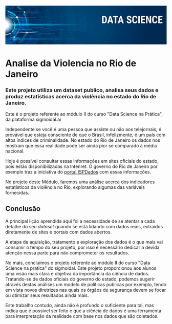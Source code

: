 <p align="center">
  <img src="https://raw.githubusercontent.com/ka1chou/sigmoidal_data_science/master/Screen%20Shot%202020-06-23%20at%2011.23.58.png" >
</p>

# Analise da Violencia no Rio de Janeiro

### **Este projeto utiliza um dataset publico, analisa seus dados e produz estatísticas acerca da violência no estado do Rio de Janeiro.**

Este é o projeto referente ao módulo II do curso "Data Science na Prática", da plataforma sigmoidal.ai



Independente se você é uma pessoa que assiste ou não aos telejornais, é provável que esteja consciente de que o Brasil, infelizmente, é um país com altos índices de criminalidade. No estado do Rio de Janeiro os dados nos mostram que essa realidade pode ser ainda pior se comparado à média nacional.

Hoje é possível consultar essas informações em sites oficiais do estado, pois estão disponibilizadas na Intenret. O governo do Rio de Janeiro por exemplo traz a iniciativa do [portal ISPDados](http://www.ispdados.rj.gov.br/) com essas informações.

No projeto deste Módulo, faremos uma análise acerca dos indicadores estatísticos da violência no Rio, explorando algumas das variáveis fornecidas.









## **Conclusão**

A principal lição aprendida aqui foi a necessidade de se atentar a cada detalhe do seu *dataset* quando se está lidando com dados reais, extraídos diretamente de sites e portais com dados abertos.

A etapa de aquisição, tratamento e exploração dos dados é o que mais vai consumir o tempo do seu projeto, por isso é necessário dedicar a devida atenção nessa parte para não comprometer os resultados.

No mais, concluímos o projeto referente ao módulo II do curso "Data Science na pratica" do sigmoidal. Este projeto proporcionou aos alunos uma visão mais clara e objetiva da importância da ciência de dados. Tratando-se de dados oficiais do governo do estado, podemos sugerir através destas análises um modelo de políticas publicas por exemplo, tendo em vista novos diretrizes nas quais os órgãos de segurança devem se focar ou otimizar seus resultados ainda mais. 

Este trabalho contudo, ainda não é profundo o suficiente para tal, mas indica que é possível ser feito e que a ciência de dados é uma ferramenta para interpretação da realidade com base nos dados que são coletados.



